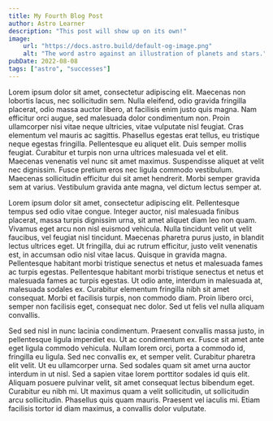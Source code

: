 ```yaml
---
title: My Fourth Blog Post
author: Astro Learner
description: "This post will show up on its own!"
image:
    url: "https://docs.astro.build/default-og-image.png"
    alt: "The word astro against an illustration of planets and stars."
pubDate: 2022-08-08
tags: ["astro", "successes"]
---
```

Lorem ipsum dolor sit amet, consectetur adipiscing elit. Maecenas non lobortis lacus, nec sollicitudin sem. Nulla eleifend, odio gravida fringilla placerat, odio massa auctor libero, at facilisis enim justo quis magna. Nam efficitur orci augue, sed malesuada dolor condimentum non. Proin ullamcorper nisi vitae neque ultricies, vitae vulputate nisl feugiat. Cras elementum vel mauris ac sagittis. Phasellus egestas erat tellus, eu tristique neque egestas fringilla. Pellentesque eu aliquet elit. Duis semper mollis feugiat. Curabitur et turpis non urna ultrices malesuada vel et elit. Maecenas venenatis vel nunc sit amet maximus. Suspendisse aliquet at velit nec dignissim. Fusce pretium eros nec ligula commodo vestibulum. Maecenas sollicitudin efficitur dui sit amet hendrerit. Morbi semper gravida sem at varius. Vestibulum gravida ante magna, vel dictum lectus semper at.

Lorem ipsum dolor sit amet, consectetur adipiscing elit. Pellentesque tempus sed odio vitae congue. Integer auctor, nisl malesuada finibus placerat, massa turpis dignissim urna, sit amet aliquet diam leo non quam. Vivamus eget arcu non nisl euismod vehicula. Nulla tincidunt velit ut velit faucibus, vel feugiat nisl tincidunt. Maecenas pharetra purus justo, in blandit lectus ultrices eget. Ut fringilla, dui ac rutrum efficitur, justo velit venenatis est, in accumsan odio nisl vitae lacus. Quisque in gravida magna. Pellentesque habitant morbi tristique senectus et netus et malesuada fames ac turpis egestas. Pellentesque habitant morbi tristique senectus et netus et malesuada fames ac turpis egestas. Ut odio ante, interdum in malesuada at, malesuada sodales ex. Curabitur elementum fringilla nibh sit amet consequat. Morbi et facilisis turpis, non commodo diam. Proin libero orci, semper non facilisis eget, consequat nec dolor. Sed ut felis vel nulla aliquam convallis.

Sed sed nisl in nunc lacinia condimentum. Praesent convallis massa justo, in pellentesque ligula imperdiet eu. Ut ac condimentum ex. Fusce sit amet ante eget ligula commodo vehicula. Nullam lorem orci, porta a commodo id, fringilla eu ligula. Sed nec convallis ex, et semper velit. Curabitur pharetra elit velit. Ut eu ullamcorper urna. Sed sodales quam sit amet urna auctor interdum in ut nisl. Sed a sapien vitae lorem porttitor sodales id quis elit. Aliquam posuere pulvinar velit, sit amet consequat lectus bibendum eget. Curabitur eu nibh mi. Ut maximus quam a velit sollicitudin, ut sollicitudin arcu sollicitudin. Phasellus quis quam mauris. Praesent vel iaculis mi. Etiam facilisis tortor id diam maximus, a convallis dolor vulputate.